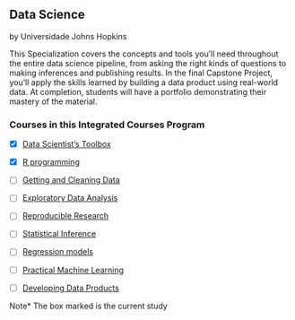 ## Data Science

by Universidade Johns Hopkins

This Specialization covers the concepts and tools you’ll need throughout the entire data science pipeline, from asking the right kinds of questions to making inferences and publishing results. In the final Capstone Project, you’ll apply the skills learned by building a data product using real-world data. At completion, students will have a portfolio demonstrating their mastery of the material.

### Courses in this Integrated Courses Program

- [x] [Data Scientist’s Toolbox](https://www.coursera.org/learn/data-scientists-tools)
- [x] [R programming](https://www.coursera.org/learn/r-programming)
- [ ] [Getting and Cleaning Data](https://www.coursera.org/learn/data-cleaning)
- [ ] [Exploratory Data Analysis](https://www.coursera.org/learn/exploratory-data-analysis)

- [ ] [Reproducible Research](https://www.coursera.org/learn/reproducible-research)

- [ ] [Statistical Inference](https://www.coursera.org/learn/statistical-inference)

- [ ] [Regression models](https://www.coursera.org/learn/regression-models)
- [ ] [Practical Machine Learning](https://www.coursera.org/learn/practical-machine-learning)
- [ ] [Developing Data Products](https://www.coursera.org/learn/data-products)

Note* The box marked is the current study